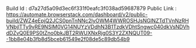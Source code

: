 Build Id : d7a27d5a09d3ec6f331f0eafc3f038ad59687879
Public Link : https://automate.browserstack.com/dashboard/v2/public-build/ZWZ4eEpjQ2JCS0pnTnNNc2lyOWM4WWROSHJsNGlNZTdTVnNzRHVNbjlTTy9vRE9NSlM0VG14NUYzVDdhN3B1TzdkVDhtSngwc040dkVsNDVhdDZvQ0E9PS0tZno0bkJBT2RWUXNxRjg0S3Y2ZXNQUT09--1bb8e04b3fb8d5bceb61549e2f08de5c89db54b9